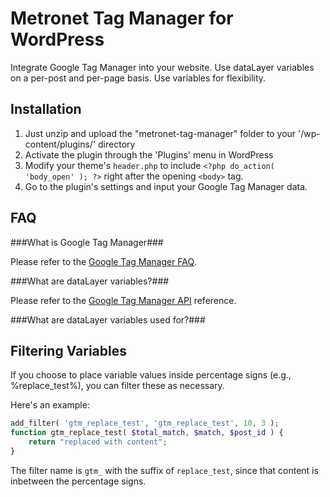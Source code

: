 Metronet Tag Manager for WordPress
====================

Integrate Google Tag Manager into your website.  Use dataLayer variables on a per-post and per-page basis.  Use variables for flexibility.

Installation
----------------------

1. Just unzip and upload the "metronet-tag-manager" folder to your '/wp-content/plugins/' directory
2. Activate the plugin through the 'Plugins' menu in WordPress
3. Modify your theme's `header.php` to include `<?php do_action( 'body_open' ); ?>` right after the opening `<body>` tag.
4. Go to the plugin's settings and input your Google Tag Manager data.

FAQ
-----------------------
###What is Google Tag Manager###

Please refer to the <a href="http://www.google.com/tagmanager/faq.html">Google Tag Manager FAQ</a>.

###What are dataLayer variables?###

Please refer to the <a href="https://developers.google.com/tag-manager/reference">Google Tag Manager API</a> reference.

###What are dataLayer variables used for?###

Filtering Variables
-----------------------
If you choose to place variable values inside percentage signs (e.g., %replace_test%), you can filter these as necessary.

Here's an example:
```php
add_filter( 'gtm_replace_test', 'gtm_replace_test', 10, 3 );
function gtm_replace_test( $total_match, $match, $post_id ) {
	return "replaced with content";
}
```

The filter name is `gtm_` with the suffix of `replace_test`, since that content is inbetween the percentage signs.
